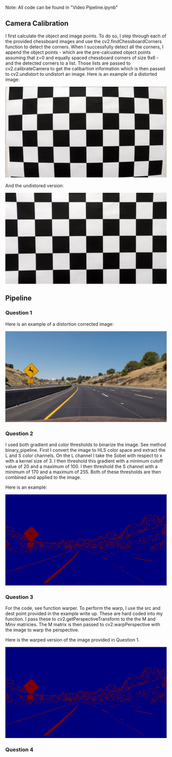 Note: All code can be found in "Video Pipeline.ipynb"

## Camera Calibration

I first calculate the object and image points. To do so, I step through each of the provided chessboard images and use the cv2.findChessboardCorners function to detect the corners. When I successfully detect all the corners, I append the object points - which are the pre-calcuated object points assuming that z=0 and equally spaced chessboard corners of size 9x6 - and the detected corners to a list. Those lists are passed to cv2.calibrateCamera to get the calibartion information which is then passed to cv2.undistort to undistort an image. Here is an example of a distorted image:

![distorted](./readme_images/calibration1.jpg)

And the undistored version:

![undistorted](./readme_images/undistorted.jpg)


## Pipeline

### Question 1

Here is an example of a distortion corrected image:

![undistorted_car](./readme_images/undistorted_car.jpg)

### Question 2

I used both gradient and color thresholds to binarize the image. See method binary_pipeline. First I convert the image to HLS color space and extract the L and S color channels. On the L channel I take the Sobel with respect to x with a kernel size of 3. I then threshold this gradient with a minimum cutoff value of 20 and a maximum of 100. I then threshold the S channel with a minimum of 170 and a maximum of 255. Both of these thresholds are then combined and applied to the image.

Here is an example:

![binary](./readme_images/binary.jpg)

### Question 3

For the code, see function warper. To perform the warp, I use the src and dest point provided in the example write up. These are hard coded into my function. I pass these to cv2.getPerspectiveTransform to the the M and Minv matricies. The M matrix is then passed to cv2.warpPerspective with the image to warp the perspective. 

Here is the warped version of the image provided in Question 1.

![warped](./readme_images/warped.jpg)

### Question 4



